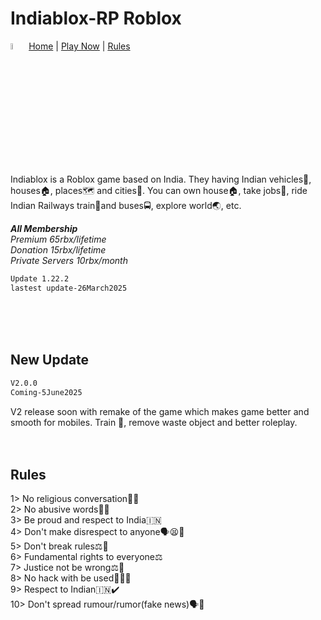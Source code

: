 # Indiablox-RP Roblox
<img src="https://tr.rbxcdn.com/180DAY-ff004ab2765cbbbed58ee9ada85f59b3/256/256/Image/Webp/noFilter" alt="Girl in a jacket" width="5%" height="5%"> [Home](/) | [Play Now](https://www.roblox.com/games/16824677804/Indiablox-RP) | [Rules](#C4)
<br>
<p>Indiablox is a Roblox game based on India. They having Indian vehicles🚗, houses🏠, places🗺️ and cities🌆. You can own house🏠, take jobs🏢, ride Indian Railways train🚆and buses🚍, explore world🌏, etc.

<i><b>All Membership</b><br>
Premium 65rbx/lifetime<br>
Donation 15rbx/lifetime<br>
Private Servers 10rbx/month</i><br></p>

```xml
Update 1.22.2
lastest update-26March2025
 ```

<br><br><br>
<h2 id="C1">New Update</h2>

```xml
V2.0.0
Coming-5June2025
 ```

V2 release soon with remake of the game which makes game better and smooth for mobiles. Train 🚂, remove waste object and better roleplay.
<br><br><br>
<h2 id="C4">Rules</h2>
1> No religious conversation🛐🚫<br>
2> No abusive words📃🚫<br>
3> Be proud and respect to India🇮🇳<br>
4> Don't make disrespect to anyone🗣️😫🚫<br>
5> Don't break rules⚖️🚫<br>
6> Fundamental rights to everyone⚖️<br>
7> Justice not be wrong⚖️🚫 <br>
8> No hack with be used👨‍💻🚫<br>
9> Respect to Indian🇮🇳✔️<br>
10> Don't spread rumour/rumor(fake news)🗣️🚫
